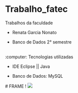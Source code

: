 # Trabalho_fatec
Trabalhos da faculdade

- Renata Garcia Nonato

- Banco de Dados 2° semestre

<br>
 :computer: Tecnologias utilizadas 
<div class="tecnologias" style= "text-align:justify">

- IDE Eclipse || Java

- Banco de Dados: MySQL

</div>

<div>
 # FRAME ! <img src= "crud_foto.fpg">
</div>
</br>




